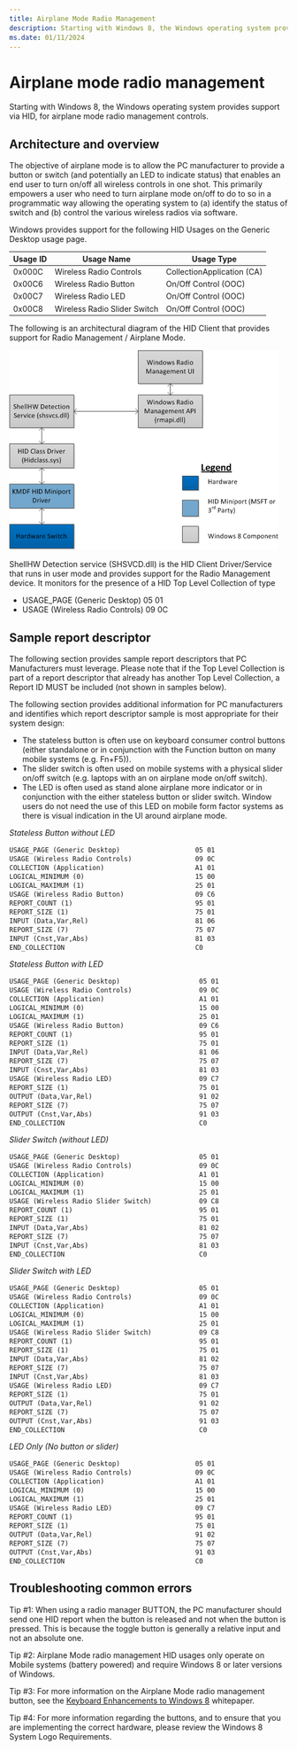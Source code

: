 ```yaml
---
title: Airplane Mode Radio Management
description: Starting with Windows 8, the Windows operating system provides support via HID, for airplane mode radio management controls.
ms.date: 01/11/2024
---
```


# Airplane mode radio management

Starting with Windows 8, the Windows operating system provides support via HID, for airplane mode radio management controls.

## Architecture and overview

The objective of airplane mode is to allow the PC manufacturer to provide a button or switch (and potentially an LED to indicate status) that enables an end user to turn on/off all wireless controls in one shot. This primarily empowers a user who need to turn airplane mode on/off to do to so in a programmatic way allowing the operating system to (a) identify the status of switch and (b) control the various wireless radios via software.

Windows provides support for the following HID Usages on the Generic Desktop usage page.

| Usage ID | Usage Name                   | Usage Type                 |
|----------|------------------------------|----------------------------|
| 0x000C   | Wireless Radio Controls      | CollectionApplication (CA) |
| 0x00C6   | Wireless Radio Button        | On/Off Control (OOC)       |
| 0x00C7   | Wireless Radio LED           | On/Off Control (OOC)       |
| 0x00C8   | Wireless Radio Slider Switch | On/Off Control (OOC)       |

The following is an architectural diagram of the HID Client that provides support for Radio Management / Airplane Mode.

![airplane mode architecture.](images/airplane-mode.png)

ShellHW Detection service (SHSVCD.dll) is the HID Client Driver/Service that runs in user mode and provides support for the Radio Management device. It monitors for the presence of a HID Top Level Collection of type

- USAGE\_PAGE (Generic Desktop) 05 01
- USAGE (Wireless Radio Controls) 09 0C

## Sample report descriptor

The following section provides sample report descriptors that PC Manufacturers must leverage. Please note that if the Top Level Collection is part of a report descriptor that already has another Top Level Collection, a Report ID MUST be included (not shown in samples below).

The following section provides additional information for PC manufacturers and identifies which report descriptor sample is most appropriate for their system design:

- The stateless button is often use on keyboard consumer control buttons (either standalone or in conjunction with the Function button on many mobile systems (e.g. Fn+F5)).
- The slider switch is often used on mobile systems with a physical slider on/off switch (e.g. laptops with an on airplane mode on/off switch).
- The LED is often used as stand alone airplane more indicator or in conjunction with the either stateless button or slider switch. Window users do not need the use of this LED on mobile form factor systems as there is visual indication in the UI around airplane mode.

*Stateless Button without LED*

``` syntax
USAGE_PAGE (Generic Desktop)                   05 01 
USAGE (Wireless Radio Controls)                09 0C 
COLLECTION (Application)                       A1 01 
LOGICAL_MINIMUM (0)                            15 00 
LOGICAL_MAXIMUM (1)                            25 01 
USAGE (Wireless Radio Button)                  09 C6 
REPORT_COUNT (1)                               95 01 
REPORT_SIZE (1)                                75 01 
INPUT (Data,Var,Rel)                           81 06 
REPORT_SIZE (7)                                75 07 
INPUT (Cnst,Var,Abs)                           81 03 
END_COLLECTION                                 C0
```

*Stateless Button with LED*

``` syntax
USAGE_PAGE (Generic Desktop)                    05 01 
USAGE (Wireless Radio Controls)                 09 0C 
COLLECTION (Application)                        A1 01 
LOGICAL_MINIMUM (0)                             15 00 
LOGICAL_MAXIMUM (1)                             25 01 
USAGE (Wireless Radio Button)                   09 C6 
REPORT_COUNT (1)                                95 01 
REPORT_SIZE (1)                                 75 01 
INPUT (Data,Var,Rel)                            81 06 
REPORT_SIZE (7)                                 75 07 
INPUT (Cnst,Var,Abs)                            81 03 
USAGE (Wireless Radio LED)                      09 C7 
REPORT_SIZE (1)                                 75 01 
OUTPUT (Data,Var,Rel)                           91 02 
REPORT_SIZE (7)                                 75 07 
OUTPUT (Cnst,Var,Abs)                           91 03 
END_COLLECTION                                  C0
```

*Slider Switch (without LED)*

``` syntax
USAGE_PAGE (Generic Desktop)                    05 01 
USAGE (Wireless Radio Controls)                 09 0C 
COLLECTION (Application)                        A1 01 
LOGICAL_MINIMUM (0)                             15 00 
LOGICAL_MAXIMUM (1)                             25 01 
USAGE (Wireless Radio Slider Switch)            09 C8 
REPORT_COUNT (1)                                95 01 
REPORT_SIZE (1)                                 75 01 
INPUT (Data,Var,Abs)                            81 02 
REPORT_SIZE (7)                                 75 07 
INPUT (Cnst,Var,Abs)                            81 03 
END_COLLECTION                                  C0
```

*Slider Switch with LED*

``` syntax
USAGE_PAGE (Generic Desktop)                    05 01 
USAGE (Wireless Radio Controls)                 09 0C 
COLLECTION (Application)                        A1 01 
LOGICAL_MINIMUM (0)                             15 00 
LOGICAL_MAXIMUM (1)                             25 01 
USAGE (Wireless Radio Slider Switch)            09 C8 
REPORT_COUNT (1)                                95 01 
REPORT_SIZE (1)                                 75 01 
INPUT (Data,Var,Abs)                            81 02 
REPORT_SIZE (7)                                 75 07 
INPUT (Cnst,Var,Abs)                            81 03 
USAGE (Wireless Radio LED)                      09 C7 
REPORT_SIZE (1)                                 75 01 
OUTPUT (Data,Var,Rel)                           91 02 
REPORT_SIZE (7)                                 75 07 
OUTPUT (Cnst,Var,Abs)                           91 03 
END_COLLECTION                                  C0
```

*LED Only (No button or slider)*

``` syntax
USAGE_PAGE (Generic Desktop)                   05 01 
USAGE (Wireless Radio Controls)                09 0C 
COLLECTION (Application)                       A1 01 
LOGICAL_MINIMUM (0)                            15 00 
LOGICAL_MAXIMUM (1)                            25 01 
USAGE (Wireless Radio LED)                     09 C7 
REPORT_COUNT (1)                               95 01 
REPORT_SIZE (1)                                75 01 
OUTPUT (Data,Var,Rel)                          91 02 
REPORT_SIZE (7)                                75 07 
OUTPUT (Cnst,Var,Abs)                          91 03 
END_COLLECTION                                 C0
```

## Troubleshooting common errors

Tip \#1: When using a radio manager BUTTON, the PC manufacturer should send one HID report when the button is released and not when the button is pressed. This is because the toggle button is generally a relative input and not an absolute one.

Tip \#2: Airplane Mode radio management HID usages only operate on Mobile systems (battery powered) and require Windows 8 or later versions of Windows.

Tip \#3: For more information on the Airplane Mode radio management button, see the [Keyboard Enhancements to Windows 8](/previous-versions/windows/hardware/design/dn613956(v=vs.85)) whitepaper.

Tip \#4: For more information regarding the buttons, and to ensure that you are implementing the correct hardware, please review the Windows 8 System Logo Requirements.
